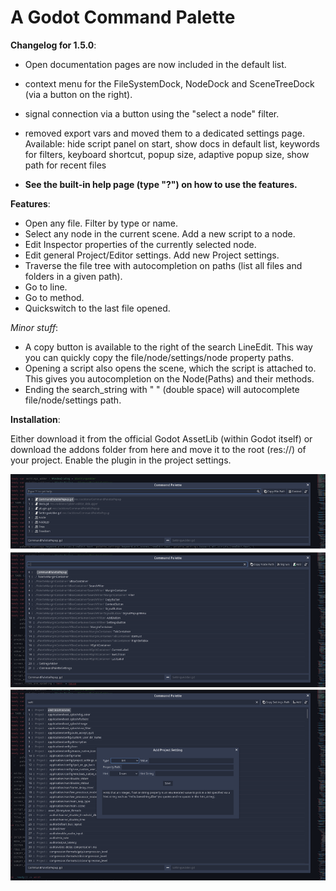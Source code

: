 # A Godot Command Palette

**Changelog for 1.5.0**:

- Open documentation pages are now included in the default list.
- context menu for the FileSystemDock, NodeDock and SceneTreeDock (via a button on the right).
- signal connection via a button using the "select a node" filter.
- removed export vars and moved them to a dedicated settings page. Available: hide script panel on start, show docs in default list, keywords for filters, keyboard shortcut, popup size, adaptive popup size, show path for recent files


- **See the built-in help page (type "?") on how to use the features.**


**Features**:

- Open any file. Filter by type or name. 
- Select any node in the current scene. Add a new script to a node.
- Edit Inspector properties of the currently selected node.
- Edit general Project/Editor settings. Add new Project settings.
- Traverse the file tree with autocompletion on paths (list all files and folders in a given path).
- Go to line.
- Go to method.
- Quickswitch to the last file opened.

*Minor stuff*:

- A copy button is available to the right of the search LineEdit. This way you can quickly copy the file/node/settings/node property paths.
- Opening a script also opens the scene, which the script is attached to. This gives you autocompletion on the Node(Paths) and their methods.
- Ending the search_string with "  " (double space) will autocomplete file/node/settings path.


**Installation**:

Either download it from the official Godot AssetLib (within Godot itself) or download the addons folder from here and move it to the root (res://) of your project. Enable the plugin in the project settings.

![Preview](preview.png)
